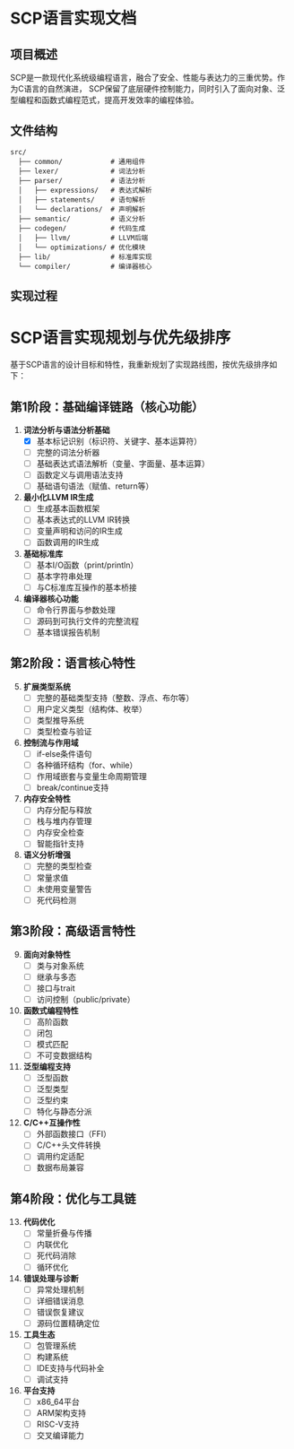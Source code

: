 # SCP语言实现文档

## 项目概述

SCP是一款现代化系统级编程语言，融合了安全、性能与表达力的三重优势。作为C语言的自然演进，
SCP保留了底层硬件控制能力，同时引入了面向对象、泛型编程和函数式编程范式，提高开发效率的编程体验。

## 文件结构

```plaintext
src/
  ├── common/            # 通用组件
  ├── lexer/             # 词法分析
  ├── parser/            # 语法分析
  │   ├── expressions/   # 表达式解析
  │   ├── statements/    # 语句解析
  │   └── declarations/  # 声明解析
  ├── semantic/          # 语义分析
  ├── codegen/           # 代码生成
  │   ├── llvm/          # LLVM后端
  │   └── optimizations/ # 优化模块
  ├── lib/               # 标准库实现
  └── compiler/          # 编译器核心
```

## 实现过程

# SCP语言实现规划与优先级排序

基于SCP语言的设计目标和特性，我重新规划了实现路线图，按优先级排序如下：

## 第1阶段：基础编译链路（核心功能）

1. **词法分析与语法分析基础**
   - [x] 基本标记识别（标识符、关键字、基本运算符）
   - [ ] 完整的词法分析器
   - [ ] 基础表达式语法解析（变量、字面量、基本运算）
   - [ ] 函数定义与调用语法支持
   - [ ] 基础语句语法（赋值、return等）

2. **最小化LLVM IR生成**
   - [ ] 生成基本函数框架
   - [ ] 基本表达式的LLVM IR转换
   - [ ] 变量声明和访问的IR生成
   - [ ] 函数调用的IR生成

3. **基础标准库**
   - [ ] 基本I/O函数（print/println）
   - [ ] 基本字符串处理
   - [ ] 与C标准库互操作的基本桥接

4. **编译器核心功能**
   - [ ] 命令行界面与参数处理
   - [ ] 源码到可执行文件的完整流程
   - [ ] 基本错误报告机制

## 第2阶段：语言核心特性

5. **扩展类型系统**
   - [ ] 完整的基础类型支持（整数、浮点、布尔等）
   - [ ] 用户定义类型（结构体、枚举）
   - [ ] 类型推导系统
   - [ ] 类型检查与验证

6. **控制流与作用域**
   - [ ] if-else条件语句
   - [ ] 各种循环结构（for、while）
   - [ ] 作用域嵌套与变量生命周期管理
   - [ ] break/continue支持

7. **内存安全特性**
   - [ ] 内存分配与释放
   - [ ] 栈与堆内存管理
   - [ ] 内存安全检查
   - [ ] 智能指针支持

8. **语义分析增强**
   - [ ] 完整的类型检查
   - [ ] 常量求值
   - [ ] 未使用变量警告
   - [ ] 死代码检测

## 第3阶段：高级语言特性

9. **面向对象特性**
   - [ ] 类与对象系统
   - [ ] 继承与多态
   - [ ] 接口与trait
   - [ ] 访问控制（public/private）

10. **函数式编程特性**
    - [ ] 高阶函数
    - [ ] 闭包
    - [ ] 模式匹配
    - [ ] 不可变数据结构

11. **泛型编程支持**
    - [ ] 泛型函数
    - [ ] 泛型类型
    - [ ] 泛型约束
    - [ ] 特化与静态分派

12. **C/C++互操作性**
    - [ ] 外部函数接口（FFI）
    - [ ] C/C++头文件转换
    - [ ] 调用约定适配
    - [ ] 数据布局兼容

## 第4阶段：优化与工具链

13. **代码优化**
    - [ ] 常量折叠与传播
    - [ ] 内联优化
    - [ ] 死代码消除
    - [ ] 循环优化

14. **错误处理与诊断**
    - [ ] 异常处理机制
    - [ ] 详细错误消息
    - [ ] 错误恢复建议
    - [ ] 源码位置精确定位

15. **工具生态**
    - [ ] 包管理系统
    - [ ] 构建系统
    - [ ] IDE支持与代码补全
    - [ ] 调试支持

16. **平台支持**
    - [ ] x86_64平台
    - [ ] ARM架构支持
    - [ ] RISC-V支持
    - [ ] 交叉编译能力